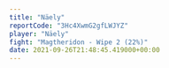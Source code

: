 ```yaml
---
title: "Näely"
reportCode: "3Hc4XwmG2gfLWJYZ"
player: "Näely"
fight: "Magtheridon - Wipe 2 (22%)"
date: 2021-09-26T21:48:45.419000+00:00
---
```

